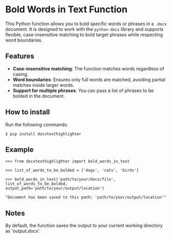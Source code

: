# Bold Words in Text Function

This Python function allows you to bold specific words or phrases in a `.docx` document. It is designed to work with the `python-docx` library and supports flexible, case-insensitive matching to bold target phrases while respecting word boundaries.

## Features
- **Case-insensitive matching**: The function matches words regardless of casing.
- **Word boundaries**: Ensures only full words are matched, avoiding partial matches inside larger words.
- **Support for multiple phrases**: You can pass a list of phrases to be bolded in the document.


## How to install

Run the following commands:

```$ pip install docxtexthighlighter```


## Example


```
>>> from docxtexthighlighter import bold_words_in_text

>>> list_of_words_to_be_bolded = ['dogs', 'cats', 'birds']

>>> bold_words_in_text('path/to/your/docx/file', list_of_words_to_be_bolded, output_path='path/to/your/output/location')

"Document has been saved to this path: 'path/to/your/output/location'"

```

## Notes

By default, the function saves the output to your current working directory as 'output.docx'.